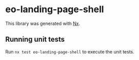 # eo-landing-page-shell

This library was generated with [Nx](https://nx.dev).

## Running unit tests

Run `nx test eo-landing-page-shell` to execute the unit tests.
